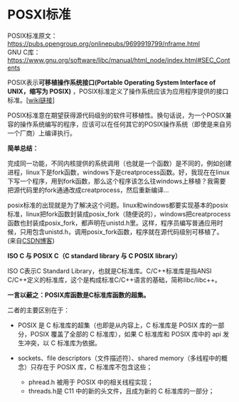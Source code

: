 # POSXI标准

POSIX标准原文：https://pubs.opengroup.org/onlinepubs/9699919799/nframe.html  
GNU C库：https://www.gnu.org/software/libc/manual/html_node/index.html#SEC_Contents

POSIX表示**可移植操作系统接口(Portable Operating System Interface of UNIX，缩写为 POSIX)** ，POSIX标准定义了操作系统应该为应用程序提供的接口标准。[[wiki链接](https://zh.wikipedia.org/zh-hans/可移植操作系统接口)]

POSIX标准意在期望获得源代码级别的软件可移植性。换句话说，为一个POSIX兼容的操作系统编写的程序，应该可以在任何其它的POSIX操作系统（即使是来自另一个厂商）上编译执行。

**简单总结：**

完成同一功能，不同内核提供的系统调用（也就是一个函数）是不同的，例如创建进程，linux下是fork函数，windows下是creatprocess函数。好，我现在在linux下写一个程序，用到fork函数，那么这个程序该怎么往windows上移植？我需要把源代码里的fork通通改成creatprocess，然后重新编译...

posix标准的出现就是为了解决这个问题。linux和windows都要实现基本的posix标准，linux把fork函数封装成posix_fork（随便说的），windows把creatprocess函数也封装成posix_fork，都声明在unistd.h里。这样，程序员编写普通应用时候，只用包含unistd.h，调用posix_fork函数，程序就在源代码级别可移植了。
(来自[CSDN博客](https://blog.csdn.net/weixin_40039738/article/details/81867577?depth_1-utm_source=distribute.pc_relevant.none-task-blog-BlogCommendFromBaidu-1&utm_source=distribute.pc_relevant.none-task-blog-BlogCommendFromBaidu-1))

**ISO C 与 POSIX C（C standard library 与 C POSIX library）**

ISO C表示C Standard Library，也就是C标准库。C/C++标准库是指ANSI C/C++定义的标准库，这个是构成标准C/C++语言的基础，简称libc/libc++。

**一言以蔽之：POSIX库函数是C标准库函数的超集。**

二者的主要区别在于：

* POSIX 是 C 标准库的超集（也即是从内容上，C 标准库是 POSIX 库的一部分，POSIX 覆盖了全部的 C 标准库），如果 C 标准库和 POSIX 库中的 api 发生冲突，以 C 标准库为依据。  

* sockets、file descriptors（文件描述符）、shared memory（多线程中的概念）只存在于 POSIX 库，C 标准库不包含这些；
  * phread.h 被用于 POSIX 中的相关线程实现；
  * threads.h是 C11 中的新的头文件，且成为新的 C 标准库的一部分；

